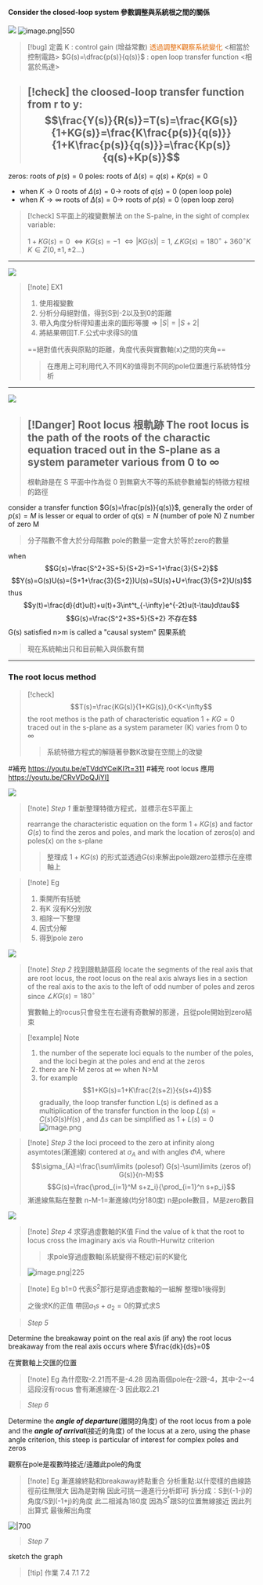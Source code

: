 #### Consider the closed-loop system 參數調整與系統根之間的關係
![](https://raw.githubusercontent.com/Ash0645/image_remote/main/202306111416361.jpg)
![image.png|550](https://raw.githubusercontent.com/laudantstolam/imagesource/main/202305031011927.png)
>[!bug] 定義
>K : control gain (增益常數) <font color="#e36c09">透過調整K觀察系統變化</font> <相當於控制電路>
>$G(s)=\dfrac{p(s)}{q(s)}$ : open loop transfer function <相當於馬達>

>[!check] the cloosed-loop transfer function from r to y:
>$$\frac{Y(s)}{R(s)}=T(s)=\frac{KG(s)}{1+KG(s)}=\frac{K\frac{p(s)}{q(s)}}{1+K\frac{p(s)}{q(s)}}=\frac{Kp(s)}{q(s)+Kp(s)}$$
>---
zeros: roots of $p(s)=0$
poles: roots of $\Delta (s)=q(s)+Kp(s)=0$

- when $K\rightarrow0$
	roots of  $\Delta (s)=0\rightarrow$ roots of $q(s)=0$  (open loop pole)
- when $K\rightarrow \infty$
	roots of  $\Delta (s)=0\rightarrow$ roots of $p(s)=0$ (open loop zero)

>[!check] S平面上的複變數解法
>on the S-palne, in the sight of complex variable: 
>
>$1+KG(s)=0$
>$\Leftrightarrow KG(s)=-1$
>$\Leftrightarrow |KG(s)|=1, \angle KG(s)=180^\circ+360^\circ K$
>$K\in Z(0,\pm 1, \pm 2...)$

---

![](https://raw.githubusercontent.com/Ash0645/image_remote/main/202306111420597.jpg)

>[!note] EX1
>1. 使用複變數
>1. 分析分母絕對值，得到S到-2以及到0的距離
>2. 帶入角度分析得知畫出來的圖形等腰$\Rightarrow |S|=|S+2|$
>3. 將結果帶回T.F.公式中求得S的值
>
>==絕對值代表與原點的距離，角度代表與實數軸(x)之間的夾角==
>>在應用上可利用代入不同K的值得到不同的pole位置進行系統特性分析

---
![](https://raw.githubusercontent.com/Ash0645/image_remote/main/202306111421661.jpeg)

>[!Danger] Root locus 根軌跡
>The root locus is the path of the roots of the charactic equation traced out in the S-plane as a system parameter various from 0 to $\infty$
>---
>根軌跡是在 S 平面中作為從 0 到無窮大不等的系統參數繪製的特徵方程根的路徑 

consider a transfer function $G(s)=\frac{p(s)}{q(s)}$, generally the order of $p(s)=M$ is lesser or equal to order of $q(s)=N$ (number of pole N)
Z number of zero M

> 分子階數不會大於分母階數
> pole的數量一定會大於等於zero的數量


when $$G(s)=\frac{S^2+3S+5}{S+2}=S+1+\frac{3}{S+2}$$
$$Y(s)=G(s)U(s)=(S+1+\frac{3}{S+2})U(s)=SU(s)+U+\frac{3}{S+2}U(s)$$
thus $$y(t)=\frac{d}{dt}u(t)+u(t)+3\int^t_{-\infty}e^{-2t}u(t-\tau)d\tau$$
$$G(s)=\frac{S^2+3S+5}{S+2} 不存在$$
G(s) satisfied n>m is called a "causal system" 因果系統

> 現在系統輸出只和目前輸入與係數有關

---
### The root locus method

>[!check]
>$$T(s)=\frac{KG(s)}{1+KG(s)},0<K<\infty$$
>the root methos is the path of characteristic equation $1+KG=0$ traced out in the s-plane as a system parameter (K) varies from 0 to  $\infty$
>>系統特徵方程式的解隨著參數K改變在空間上的改變

#補充 https://youtu.be/eTVddYCeiKI?t=311
#補充 root locus 應用 https://youtu.be/CRvVDoQJjYI]

![](https://raw.githubusercontent.com/laudantstolam/imagesource/main/202305101245211.jpg)

>[!note] *Step 1* 重新整理特徵方程式，並標示在S平面上
>
>rearrange the characteristic equation on the form $1+KG(s)$ and factor $G(s)$ to find the zeros and poles, and mark the location of zeros(o) and poles(x) on the s-plane 
>
>>整理成 $1+KG(s)$ 的形式並透過$G(s)$來解出pole跟zero並標示在座標軸上

>[!note] Eg
>1. 乘開所有括號
>2. 有K 沒有K分別放
>3. 相除一下整理
>4. 因式分解
>5. 得到pole zero

![](https://raw.githubusercontent.com/laudantstolam/imagesource/main/202305101303187.png)

>[!note] *Step 2* 找到跟軌跡區段
>locate the segments of the real axis that are root locus, the root locus on the real axis always lies in a section of the real axis to the axis to the left of odd number of poles and zeros since $\angle KG(s)=180^\circ$ 
>
>實數軸上的rocus只會發生在右邊有奇數解的那邊，且從pole開始到zero結束

>[!example] Note
>1. the number of the seperate loci equals to the number of the poles, and the loci begin at the poles and end at the zeros
>2. there are N-M zeros at $\infty$ when N>M
>3. for example$$1+KG(s)=1+K\frac{2(s+2)}{s(s+4)}$$
>gradually, the loop transfer function L(s) is defined as a multiplication of the transfer function in the loop $L(s)=C(s)G(s)H(s)$ , and $\Delta s$ can be simplified as $1+L(s)=0$
>![image.png](https://raw.githubusercontent.com/laudantstolam/imagesource/main/202305101244913.png)

>[!note] *Step 3* 
>the loci proceed to the zero at infinity along asymtotes(漸進線) contered at $\sigma_A$ and with angles $\Phi A$, where 
>$$\sigma_{A}=\frac{\sum\limits (polesof) G(s)-\sum\limits (zeros of) G(s)}{n-M}$$
>$$G(s)=\frac{\prod_{i=1}^M s+z_i}{\prod_{i=1}^n s+p_i}$$
>漸進線焦點在整數
>n-M-1=漸進線(均分180度)
>n是pole數目，M是zero數目

![](https://raw.githubusercontent.com/laudantstolam/imagesource/main/202305101252681.jpg)


>[!note] *Step 4* 求穿過虛數軸的K值
>Find the value of k that the root to locus cross the imaginary axis via Routh-Hurwitz criterion 
>>求pole穿過虛數軸(系統變得不穩定)前的K變化
>
>![image.png|225](https://raw.githubusercontent.com/Ash0645/image_remote/main/202305171050499.png?token=AZUUVI6SYBJMVHHL7GVUK5TEMRATI)

>[!note] Eg
>b1=0 代表$S^2$那行是穿過虛數軸的一組解
>整理b1後得到
>
>之後求K的正值
>帶回$a_1s+a_2=0$的算式求S



> *Step 5*

Determine the breakaway point on the real axis (if any) the root locus breakaway from the real axis occurs where $\frac{dk}{ds}=0$ 

在實數軸上交匯的位置


>[!note] Eg
>為什麼取-2.21而不是-4.28
>因為兩個pole在-2跟-4，其中-2~-4這段沒有rocus
>會有漸進線在-3 因此取2.21


>*Step 6*

Determine the ***angle of departure***(離開的角度) of the root locus from a pole and the ***angle of arrival***(接近的角度) of the locus at a zero, using the phase angle criterion, this steep is particular of interest for complex poles and zeros

觀察在pole是複數時接近/遠離此pole的角度


>[!note] Eg
>漸進線終點和breakaway終點重合
>分析重點:以什麼樣的曲線路徑前往無限大
>因為是對稱 因此可挑一邊進行分析即可
>拆分成：S到(-1-j)的角度/S到(-1+j)的角度
>此二相減為180度
>因為$S^*$跟S的位置無線接近 因此列出算式
>最後解出角度


![|700](https://raw.githubusercontent.com/laudantstolam/imagesource/main/202305101300055.png)

> *Step 7*

sketch the graph

>[!tip] 作業
>7.4 7.1 7.2

